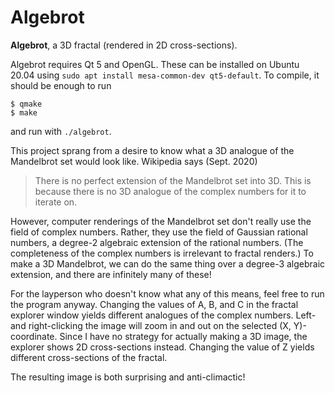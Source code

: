 # Algebrot

**Algebrot**, a 3D fractal (rendered in 2D cross-sections).

Algebrot requires Qt 5 and OpenGL.
These can be installed on Ubuntu 20.04 using `sudo apt install mesa-common-dev qt5-default`.
To compile, it should be enough to run
```
$ qmake
$ make
```
and run with `./algebrot`.

This project sprang from a desire to know what a 3D analogue of the Mandelbrot set would look like. Wikipedia says (Sept. 2020)

>There is no perfect extension of the Mandelbrot set into 3D. This is because there is no 3D analogue of the complex numbers for it to iterate on.

However, computer renderings of the Mandelbrot set don't really use the field of complex numbers.
Rather, they use the field of Gaussian rational numbers, a degree-2 algebraic extension of the rational numbers.
(The completeness of the complex numbers is irrelevant to fractal renders.)
To make a 3D Mandelbrot, we can do the same thing over a degree-3 algebraic extension, and there are infinitely many of these!

For the layperson who doesn't know what any of this means, feel free to run the program anyway.
Changing the values of A, B, and C in the fractal explorer window yields different analogues of the complex numbers.
Left- and right-clicking the image will zoom in and out on the selected (X, Y)-coordinate.
Since I have no strategy for actually making a 3D image, the explorer shows 2D cross-sections instead.
Changing the value of Z yields different cross-sections of the fractal.

The resulting image is both surprising and anti-climactic!
